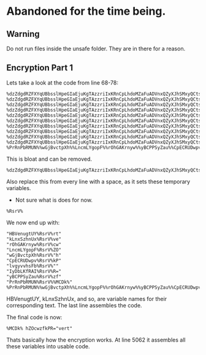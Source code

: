 # Abandoned for the time being.
## Warning
Do not run files inside the unsafe folder.
They are in there for a reason.

## Encryption Part 1
Lets take a look at the code from line 68-78:
```batch
%dzZdgdRZFXYqUBbsslHpeGIaEjuKgTAzzriIxKRnCpLhdoMZaFuADVnxQZyXJhSMxyQCtsUIuuNOVAWpwvJByaWEeLRylTDuxZKEyjFHKMfihyBqciAoxqnwCmyHBwwA:dzZchdQZFYYpVBbrrlHofGIaFjvKhRAzzqiIyJQmBpLhcoLZaFvADVmxPZyXJhRLxyPCurVIvvNNVAXoxvJByaWDfLQylUDvxZKFyjGIKLgihyBpciAnypnxCl=%"HBVenugtUY%RsrV%rt"
%dzZdgdRZFXYqUBbsslHpeGIaEjuKgTAzzriIxKRnCpLhdoMZaFuADVnxQZyXJhSMxyQCtsUIuuNOVAWpwvJByaWEeLRylTDuxZKEyjFHKMfihyBqciAoxqnwCmyHBwwA:dzZchdQZFYYpVBbrrlHofGIaFjvKhRAzzqiIyJQmBpLhcoLZaFvADVmxPZyXJhRLxyPCurVIvvNNVAXoxvJByaWDfLQylUDvxZKFyjGIKLgihyBpciAnypnxCl=%"kLnxSzhnUx%RsrV%ve"
%dzZdgdRZFXYqUBbsslHpeGIaEjuKgTAzzriIxKRnCpLhdoMZaFuADVnxQZyXJhSMxyQCtsUIuuNOVAWpwvJByaWEeLRylTDuxZKEyjFHKMfihyBqciAoxqnwCmyHBwwA:dzZchdQZFYYpVBbrrlHofGIaFjvKhRAzzqiIyJQmBpLhcoLZaFvADVmxPZyXJhRLxyPCurVIvvNNVAXoxvJByaWDfLQylUDvxZKFyjGIKLgihyBpciAnypnxCl=%"rOhGAKrnyw%RsrV%cw"
%dzZdgdRZFXYqUBbsslHpeGIaEjuKgTAzzriIxKRnCpLhdoMZaFuADVnxQZyXJhSMxyQCtsUIuuNOVAWpwvJByaWEeLRylTDuxZKEyjFHKMfihyBqciAoxqnwCmyHBwwA:dzZchdQZFYYpVBbrrlHofGIaFjvKhRAzzqiIyJQmBpLhcoLZaFvADVmxPZyXJhRLxyPCurVIvvNNVAXoxvJByaWDfLQylUDvxZKFyjGIKLgihyBpciAnypnxCl=%"LncmLYgopF%RsrV%ZO"
%dzZdgdRZFXYqUBbsslHpeGIaEjuKgTAzzriIxKRnCpLhdoMZaFuADVnxQZyXJhSMxyQCtsUIuuNOVAWpwvJByaWEeLRylTDuxZKEyjFHKMfihyBqciAoxqnwCmyHBwwA:dzZchdQZFYYpVBbrrlHofGIaFjvKhRAzzqiIyJQmBpLhcoLZaFvADVmxPZyXJhRLxyPCurVIvvNNVAXoxvJByaWDfLQylUDvxZKFyjGIKLgihyBpciAnypnxCl=%"wGjBvctpXh%RsrV%"h"
%dzZdgdRZFXYqUBbsslHpeGIaEjuKgTAzzriIxKRnCpLhdoMZaFuADVnxQZyXJhSMxyQCtsUIuuNOVAWpwvJByaWEeLRylTDuxZKEyjFHKMfihyBqciAoxqnwCmyHBwwA:dzZchdQZFYYpVBbrrlHofGIaFjvKhRAzzqiIyJQmBpLhcoLZaFvADVmxPZyXJhRLxyPCurVIvvNNVAXoxvJByaWDfLQylUDvxZKFyjGIKLgihyBpciAnypnxCl=%"CpECRUDwpv%RsrV%kP"
%dzZdgdRZFXYqUBbsslHpeGIaEjuKgTAzzriIxKRnCpLhdoMZaFuADVnxQZyXJhSMxyQCtsUIuuNOVAWpwvJByaWEeLRylTDuxZKEyjFHKMfihyBqciAoxqnwCmyHBwwA:dzZchdQZFYYpVBbrrlHofGIaFjvKhRAzzqiIyJQmBpLhcoLZaFvADVmxPZyXJhRLxyPCurVIvvNNVAXoxvJByaWDfLQylUDvxZKFyjGIKLgihyBpciAnypnxCl=%"lvgyvvhsFb%RsrV%""
%dzZdgdRZFXYqUBbsslHpeGIaEjuKgTAzzriIxKRnCpLhdoMZaFuADVnxQZyXJhSMxyQCtsUIuuNOVAWpwvJByaWEeLRylTDuxZKEyjFHKMfihyBqciAoxqnwCmyHBwwA:dzZchdQZFYYpVBbrrlHofGIaFjvKhRAzzqiIyJQmBpLhcoLZaFvADVmxPZyXJhRLxyPCurVIvvNNVAXoxvJByaWDfLQylUDvxZKFyjGIKLgihyBpciAnypnxCl=%"IyDbLKfRAI%RsrV%R="
%dzZdgdRZFXYqUBbsslHpeGIaEjuKgTAzzriIxKRnCpLhdoMZaFuADVnxQZyXJhSMxyQCtsUIuuNOVAWpwvJByaWEeLRylTDuxZKEyjFHKMfihyBqciAoxqnwCmyHBwwA:dzZchdQZFYYpVBbrrlHofGIaFjvKhRAzzqiIyJQmBpLhcoLZaFvADVmxPZyXJhRLxyPCurVIvvNNVAXoxvJByaWDfLQylUDvxZKFyjGIKLgihyBpciAnypnxCl=%"yBCPPSyZau%RsrV%zf"
%dzZdgdRZFXYqUBbsslHpeGIaEjuKgTAzzriIxKRnCpLhdoMZaFuADVnxQZyXJhSMxyQCtsUIuuNOVAWpwvJByaWEeLRylTDuxZKEyjFHKMfihyBqciAoxqnwCmyHBwwA:dzZchdQZFYYpVBbrrlHofGIaFjvKhRAzzqiIyJQmBpLhcoLZaFvADVmxPZyXJhRLxyPCurVIvvNNVAXoxvJByaWDfLQylUDvxZKFyjGIKLgihyBpciAnypnxCl=%"PrRnPbRMUN%RsrV%%MCDk%"
%PrRnPbRMUN%%wGjBvctpXh%%LncmLYgopF%%rOhGAKrnyw%%yBCPPSyZau%%CpECRUDwpv%%IyDbLKfRAI%%kLnxSzhnUx%%HBVenugtUY%%lvgyvvhsFb%
```

This is bloat and can be removed.
```batch
%dzZdgdRZFXYqUBbsslHpeGIaEjuKgTAzzriIxKRnCpLhdoMZaFuADVnxQZyXJhSMxyQCtsUIuuNOVAWpwvJByaWEeLRylTDuxZKEyjFHKMfihyBqciAoxqnwCmyHBwwA:dzZchdQZFYYpVBbrrlHofGIaFjvKhRAzzqiIyJQmBpLhcoLZaFvADVmxPZyXJhRLxyPCurVIvvNNVAXoxvJByaWDfLQylUDvxZKFyjGIKLgihyBpciAnypnxCl=%
```

Also replace this from every line with a space, as it sets these temporary variables.
- Not sure what is does for now.
```batch
%RsrV%
```

We now end up with:
```batch
"HBVenugtUY%RsrV%rt"
"kLnxSzhnUx%RsrV%ve"
"rOhGAKrnyw%RsrV%cw"
"LncmLYgopF%RsrV%ZO"
"wGjBvctpXh%RsrV%"h"
"CpECRUDwpv%RsrV%kP"
"lvgyvvhsFb%RsrV%""
"IyDbLKfRAI%RsrV%R="
"yBCPPSyZau%RsrV%zf"
"PrRnPbRMUN%RsrV%%MCDk%"
%PrRnPbRMUN%%wGjBvctpXh%%LncmLYgopF%%rOhGAKrnyw%%yBCPPSyZau%%CpECRUDwpv%%IyDbLKfRAI%%kLnxSzhnUx%%HBVenugtUY%%lvgyvvhsFb%
```
HBVenugtUY, kLnxSzhnUx, and so, are variable names for their corresponding text.
The last line assembles the code.

The final code is now:
```batch
%MCDk% hZOcwzfkPR="vert"
```

Thats basically how the encryption works. At line 5062 it assembles all these variables into usable code.